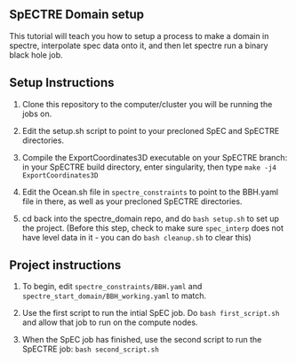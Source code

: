 ## SpECTRE Domain setup

This tutorial will teach you how to setup a process to make a domain 
in spectre, interpolate spec data onto it, and then let spectre run a binary 
black hole job. 


## Setup Instructions

1) Clone this repository to the computer/cluster you will be running the jobs
on. 

2) Edit the setup.sh script to point to your precloned SpEC and SpECTRE directories.

3) Compile the ExportCoordinates3D executable on your SpECTRE branch: in your SpECTRE build directory, enter singularity, then type `make -j4 ExportCoordinates3D`

4) Edit the Ocean.sh file in `spectre_constraints` to point to the BBH.yaml file in there, as well as your precloned SpECTRE directories. 

5) cd back into the spectre_domain repo, and do `bash setup.sh` to set up the project. (Before this step, check to make sure `spec_interp` does not have level data in it - you can do `bash cleanup.sh` to clear this)

## Project instructions

1) To begin, edit `spectre_constraints/BBH.yaml` and `spectre_start_domain/BBH_working.yaml` to match. 

2) Use the first script to run the intial SpEC job. Do `bash first_script.sh` and allow that job to run on the compute nodes.

3) When the SpEC job has finished, use the second script to run the SpECTRE job: `bash second_script.sh` 